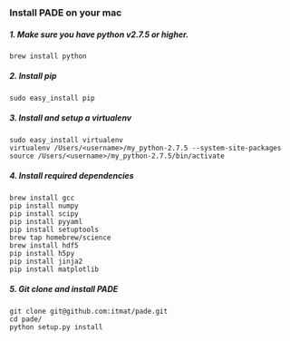 ### Install PADE on your mac

##### 1. Make sure you have python v2.7.5 or higher.

    brew install python

##### 2. Install pip

    sudo easy_install pip

##### 3. Install and setup a virtualenv 

    sudo easy_install virtualenv
    virtualenv /Users/<username>/my_python-2.7.5 --system-site-packages
    source /Users/<username>/my_python-2.7.5/bin/activate

##### 4. Install required dependencies

    brew install gcc
    pip install numpy 
    pip install scipy
    pip install pyyaml
    pip install setuptools
    brew tap homebrew/science
    brew install hdf5
    pip install h5py
    pip install jinja2
    pip install matplotlib

##### 5. Git clone and install PADE

    git clone git@github.com:itmat/pade.git
    cd pade/
    python setup.py install
